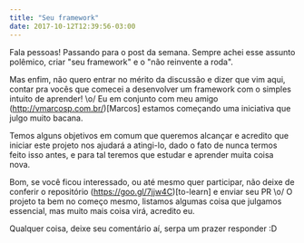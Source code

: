 ```yaml
---
title: "Seu framework"
date: 2017-10-12T12:39:56-03:00
---
```


Fala pessoas! Passando para o post da semana. Sempre achei esse assunto polêmico,
criar "seu framework" e o "não reinvente a roda".

Mas enfim, não quero entrar no mérito da discussão e dizer que vim aqui, contar pra vocês
que comecei a desenvolver um framework com o simples intuito de aprender! \o/ Eu em conjunto
com meu amigo (http://vmarcosp.com.br/)[Marcos] estamos começando uma iniciativa
que julgo muito bacana.

Temos alguns objetivos em comum que queremos alcançar e acredito que iniciar este projeto
nos ajudará a atingi-lo, dado o fato de nunca termos feito isso antes, e para tal teremos
que estudar e aprender muita coisa nova.

Bom, se você ficou interessado, ou até mesmo quer participar, não deixe de conferir o
repositório (https://goo.gl/7jjw4C)[to-learn] e enviar seu PR \o/ O projeto ta bem no começo mesmo,
listamos algumas coisa que julgamos essencial, mas muito mais coisa virá, acredito eu.

Qualquer coisa, deixe seu comentário aí, serpa um prazer responder :D